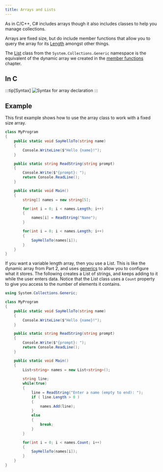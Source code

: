 ```yaml
---
title: Arrays and Lists
---
```


As in C/C++, C# includes arrays though it also includes classes to help you manage collections.

Arrays are fixed size, but do include member functions that allow you to query the array for its [Length](https://learn.microsoft.com/en-us/dotnet/api/system.array.length?view=net-8.0) amongst other things.

The [List<T>](https://learn.microsoft.com/en-us/dotnet/api/system.collections.generic.list-1?view=net-8.0) class from the `System.Collections.Generic` namespace is the equivalent of the dynamic array we created in the [member functions](/book/part-2-organised-code/7-member-functions/2-put-together/2-dynamic-array) chapter.

## In C #

:::tip[Syntax]
![Syntax for array declaration](./images/array-decl.png)
:::

## Example

This first example shows how to use the array class to work with a fixed size array.

```cs
class MyProgram
{
    public static void SayHelloTo(string name)
    {
        Console.WriteLine($"Hello {name}!");
    }

    public static string ReadString(string prompt)
    {
        Console.Write($"{prompt}: ");
        return Console.ReadLine();
    }

    public static void Main()
    {
        string[] names = new string[5];

        for(int i = 0; i < names.Length; i++)
        {
            names[i] = ReadString("Name");
        }

        for(int i = 0; i < names.Length; i++)
        {
            SayHelloTo(names[i]);
        }
    }
}
```

If you want a variable length array, then you use a List. This is like the dynamic array from Part 2, and uses [generics](/book/part-2-organised-code/6-deep-dive-memory/2-trailside/07-generics) to allow you to configure what it stores. The following creates a List of strings, and keeps adding to it while the user enters data. Notice that the List class uses a `Count` property to give you access to the number of elements it contains.

```cs
using System.Collections.Generic;

class MyProgram
{
    public static void SayHelloTo(string name)
    {
        Console.WriteLine($"Hello {name}!");
    }

    public static string ReadString(string prompt)
    {
        Console.Write($"{prompt}: ");
        return Console.ReadLine();
    }

    public static void Main()
    {
        List<string> names = new List<string>();
        
        string line;
        while(true)
        {
            line = ReadString("Enter a name (empty to end): ");
            if ( line.Length > 0 )
            {
                names.Add(line);
            }
            else
            {
                break;
            }
        }

        for(int i = 0; i < names.Count; i++)
        {
            SayHelloTo(names[i]);
        }
    }
}
```
